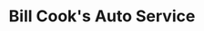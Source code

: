 ---
title: "Bill Cook's Auto Service"
url: /trenton/bill-cooks-auto-service/
shop: Autowerkstatt
---